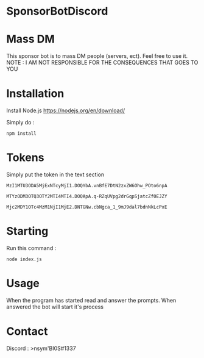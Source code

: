 # SponsorBotDiscord

# Mass DM

This sponsor bot is to mass DM people (servers, ect). Feel free to use it. NOTE : I AM NOT RESPONSIBLE FOR THE CONSEQUENCES THAT GOES TO YOU

# Installation

Install Node.js https://nodejs.org/en/download/

Simply do :

`` npm install ``

# Tokens

Simply put the token in the text section

``MzI1MTU3ODA5MjExNTcyMjI1.DOQYbA.vnBfE7DtN2zxZW6Ohw_POto6npA``

``MTYzODM3OTQ3OTY2MTI4MTI4.DOQApA.q-RZqUVpg2drGqpSjatcZf0EJZY``

``Mjc2MDY1OTc4MzM1NjI1MjE2.DNTGNw.cbNgca_1_9mJ9dal7bdnNkLcPxE``

# Starting

Run this command :

``node index.js`` 

# Usage

When the program has started read and answer the prompts. When answered the bot will start it's process

# Contact

Discord : >nsym'BI0S#1337
